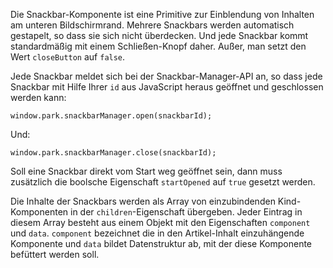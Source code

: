 Die Snackbar-Komponente ist eine Primitive zur Einblendung von Inhalten am unteren Bildschirmrand. Mehrere Snackbars werden automatisch gestapelt, so dass sie sich nicht überdecken. Und jede Snackbar kommt standardmäßig mit einem Schließen-Knopf daher. Außer, man setzt den Wert `closeButton` auf `false`.

Jede Snackbar meldet sich bei der Snackbar-Manager-API an, so dass jede Snackbar mit Hilfe Ihrer `id` aus JavaScript heraus geöffnet und geschlossen werden kann:

```
window.park.snackbarManager.open(snackbarId);
```

Und:

```
window.park.snackbarManager.close(snackbarId);
```

Soll eine Snackbar direkt vom Start weg geöffnet sein, dann muss zusätzlich die boolsche Eigenschaft `startOpened` auf `true` gesetzt werden.

Die Inhalte der Snackbars werden als Array von einzubindenden Kind-Komponenten in der `children`-Eigenschaft übergeben. Jeder Eintrag in diesem Array besteht aus einem Objekt mit den Eigenschaften `component` und `data`. `component` bezeichnet die in den Artikel-Inhalt einzuhängende Komponente und `data` bildet Datenstruktur ab, mit der diese Komponente befüttert werden soll.

